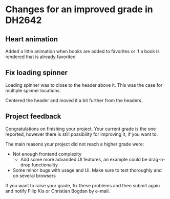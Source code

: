# Changes for an improved grade in DH2642

## Heart animation

Added a little animation when books are added to favorites or if a book is rendered that is already favorited

## Fix loading spinner

Loading spinner was to close to the header above it. This was the case for multiple spinner locations.

Centered the header and moved it a bit further from the headers.

## Project feedback

Congratulations on finishing your project. Your current grade is the one reported, however there is still possibility for improving it, if you want to. 

The main reasons your project did not reach a higher grade were: 

- Not enough frontend complexity
  - Add some more advanded UI features, an example could be drag-n-drop functionality
- Some minor bugs with usage and UI. Make sure to test thoroughly and on several browsers

If you want to raise your grade, fix these problems and then submit again and notify Filip Kis or Christian Bogdan by e-mail.